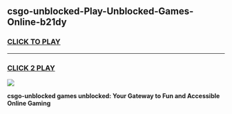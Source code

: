 
## csgo-unblocked-Play-Unblocked-Games-Online-b21dy
<h3>
<a href="https://premium76.site?title=csgo-unblocked&ref=25A">CLICK TO PLAY</a></h3>
<hr>

<h3>
<a href="https://premium76.site?title=csgo-unblocked&ref=25A">CLICK 2 PLAY</a>
  
</h3>

<a href="https://premium76.site?title=csgo-unblocked&ref=25A"><img src="https://clearcache.store/games.png"></a>


**csgo-unblocked games unblocked: Your Gateway to Fun and Accessible Online Gaming**
